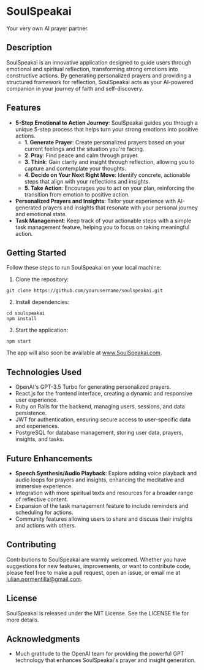 # SoulSpeakai
Your very own AI prayer partner.

## Description
SoulSpeakai is an innovative application designed to guide users through emotional and spiritual reflection, transforming strong emotions into constructive actions. By generating personalized prayers and providing a structured framework for reflection, SoulSpeakai acts as your AI-powered companion in your journey of faith and self-discovery.

## Features
- **5-Step Emotional to Action Journey**: SoulSpeakai guides you through a unique 5-step process that helps turn your strong emotions into positive actions.
   - **1. Generate Prayer**: Create personalized prayers based on your current feelings and the situation you're facing.
   - **2. Pray**: Find peace and calm through prayer.
   - **3. Think**: Gain clarity and insight through reflection, allowing you to capture and contemplate your thoughts.
   - **4. Decide on Your Next Right Move**: Identify concrete, actionable steps that align with your reflections and insights.
   - **5. Take Action**: Encourages you to act on your plan, reinforcing the transition from emotion to positive action.
- **Personalized Prayers and Insights**: Tailor your experience with AI-generated prayers and insights that resonate with your personal journey and emotional state.
- **Task Management**: Keep track of your actionable steps with a simple task management feature, helping you to focus on taking meaningful action.

## Getting Started
Follow these steps to run SoulSpeakai on your local machine:

1. Clone the repository:
```
git clone https://github.com/yourusername/soulspeakai.git
```
2. Install dependencies:
```
cd soulspeakai
npm install
```
3. Start the application:
```
npm start
```
The app will also soon be available at www.SoulSpeakai.com.

## Technologies Used
- OpenAI's GPT-3.5 Turbo for generating personalized prayers.
- React.js for the frontend interface, creating a dynamic and responsive user experience.
- Ruby on Rails for the backend, managing users, sessions, and data persistence.
- JWT for authentication, ensuring secure access to user-specific data and experiences.
- PostgreSQL for database management, storing user data, prayers, insights, and tasks.

## Future Enhancements
- **Speech Synthesis/Audio Playback**: Explore adding voice playback and audio loops for prayers and insights, enhancing the meditative and immersive experience.
- Integration with more spiritual texts and resources for a broader range of reflective content.
- Expansion of the task management feature to include reminders and scheduling for actions.
- Community features allowing users to share and discuss their insights and actions with others.

## Contributing
Contributions to SoulSpeakai are warmly welcomed. Whether you have suggestions for new features, improvements, or want to contribute code, please feel free to make a pull request, open an issue, or email me at julian.pormentilla@gmail.com.

## License
SoulSpeakai is released under the MIT License. See the LICENSE file for more details.

## Acknowledgments
- Much gratitude to the OpenAI team for providing the powerful GPT technology that enhances SoulSpeakai's prayer and insight generation.
